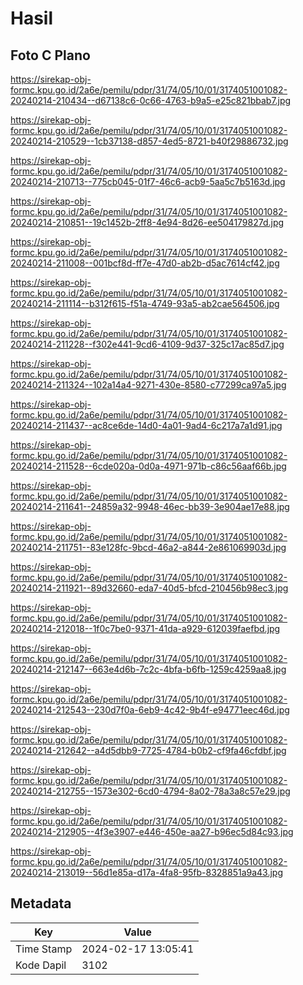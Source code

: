 # Hasil

## Foto C Plano

https://sirekap-obj-formc.kpu.go.id/2a6e/pemilu/pdpr/31/74/05/10/01/3174051001082-20240214-210434--d67138c6-0c66-4763-b9a5-e25c821bbab7.jpg

https://sirekap-obj-formc.kpu.go.id/2a6e/pemilu/pdpr/31/74/05/10/01/3174051001082-20240214-210529--1cb37138-d857-4ed5-8721-b40f29886732.jpg

https://sirekap-obj-formc.kpu.go.id/2a6e/pemilu/pdpr/31/74/05/10/01/3174051001082-20240214-210713--775cb045-01f7-46c6-acb9-5aa5c7b5163d.jpg

https://sirekap-obj-formc.kpu.go.id/2a6e/pemilu/pdpr/31/74/05/10/01/3174051001082-20240214-210851--19c1452b-2ff8-4e94-8d26-ee504179827d.jpg

https://sirekap-obj-formc.kpu.go.id/2a6e/pemilu/pdpr/31/74/05/10/01/3174051001082-20240214-211008--001bcf8d-ff7e-47d0-ab2b-d5ac7614cf42.jpg

https://sirekap-obj-formc.kpu.go.id/2a6e/pemilu/pdpr/31/74/05/10/01/3174051001082-20240214-211114--b312f615-f51a-4749-93a5-ab2cae564506.jpg

https://sirekap-obj-formc.kpu.go.id/2a6e/pemilu/pdpr/31/74/05/10/01/3174051001082-20240214-211228--f302e441-9cd6-4109-9d37-325c17ac85d7.jpg

https://sirekap-obj-formc.kpu.go.id/2a6e/pemilu/pdpr/31/74/05/10/01/3174051001082-20240214-211324--102a14a4-9271-430e-8580-c77299ca97a5.jpg

https://sirekap-obj-formc.kpu.go.id/2a6e/pemilu/pdpr/31/74/05/10/01/3174051001082-20240214-211437--ac8ce6de-14d0-4a01-9ad4-6c217a7a1d91.jpg

https://sirekap-obj-formc.kpu.go.id/2a6e/pemilu/pdpr/31/74/05/10/01/3174051001082-20240214-211528--6cde020a-0d0a-4971-971b-c86c56aaf66b.jpg

https://sirekap-obj-formc.kpu.go.id/2a6e/pemilu/pdpr/31/74/05/10/01/3174051001082-20240214-211641--24859a32-9948-46ec-bb39-3e904ae17e88.jpg

https://sirekap-obj-formc.kpu.go.id/2a6e/pemilu/pdpr/31/74/05/10/01/3174051001082-20240214-211751--83e128fc-9bcd-46a2-a844-2e861069903d.jpg

https://sirekap-obj-formc.kpu.go.id/2a6e/pemilu/pdpr/31/74/05/10/01/3174051001082-20240214-211921--89d32660-eda7-40d5-bfcd-210456b98ec3.jpg

https://sirekap-obj-formc.kpu.go.id/2a6e/pemilu/pdpr/31/74/05/10/01/3174051001082-20240214-212018--1f0c7be0-9371-41da-a929-612039faefbd.jpg

https://sirekap-obj-formc.kpu.go.id/2a6e/pemilu/pdpr/31/74/05/10/01/3174051001082-20240214-212147--663e4d6b-7c2c-4bfa-b6fb-1259c4259aa8.jpg

https://sirekap-obj-formc.kpu.go.id/2a6e/pemilu/pdpr/31/74/05/10/01/3174051001082-20240214-212543--230d7f0a-6eb9-4c42-9b4f-e94771eec46d.jpg

https://sirekap-obj-formc.kpu.go.id/2a6e/pemilu/pdpr/31/74/05/10/01/3174051001082-20240214-212642--a4d5dbb9-7725-4784-b0b2-cf9fa46cfdbf.jpg

https://sirekap-obj-formc.kpu.go.id/2a6e/pemilu/pdpr/31/74/05/10/01/3174051001082-20240214-212755--1573e302-6cd0-4794-8a02-78a3a8c57e29.jpg

https://sirekap-obj-formc.kpu.go.id/2a6e/pemilu/pdpr/31/74/05/10/01/3174051001082-20240214-212905--4f3e3907-e446-450e-aa27-b96ec5d84c93.jpg

https://sirekap-obj-formc.kpu.go.id/2a6e/pemilu/pdpr/31/74/05/10/01/3174051001082-20240214-213019--56d1e85a-d17a-4fa8-95fb-8328851a9a43.jpg


## Metadata

| Key        | Value               |
| ---------- | ------------------- |
| Time Stamp | 2024-02-17 13:05:41 |
| Kode Dapil | 3102                |



